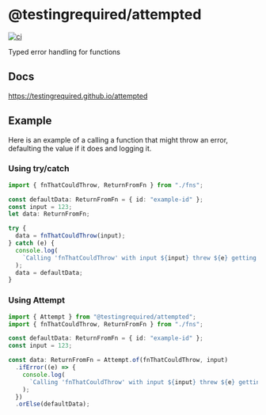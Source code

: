 # @testingrequired/attempted

[![ci](https://github.com/testingrequired/attempted/actions/workflows/ci.yml/badge.svg)](https://github.com/testingrequired/attempted/actions/workflows/ci.yml)

Typed error handling for functions

## Docs

https://testingrequired.github.io/attempted

## Example

Here is an example of a calling a function that might throw an error, defaulting the value if it does and logging it.

### Using try/catch

```typescript
import { fnThatCouldThrow, ReturnFromFn } from "./fns";

const defaultData: ReturnFromFn = { id: "example-id" };
const input = 123;
let data: ReturnFromFn;

try {
  data = fnThatCouldThrow(input);
} catch (e) {
  console.log(
    `Calling 'fnThatCouldThrow' with input ${input} threw ${e} getting default value ${defaultData}`
  );
  data = defaultData;
}
```

### Using Attempt

```typescript
import { Attempt } from "@testingrequired/attempted";
import { fnThatCouldThrow, ReturnFromFn } from "./fns";

const defaultData: ReturnFromFn = { id: "example-id" };
const input = 123;

const data: ReturnFromFn = Attempt.of(fnThatCouldThrow, input)
  .ifError((e) => {
    console.log(
      `Calling 'fnThatCouldThrow' with input ${input} threw ${e} getting default value ${defaultData}`
    );
  })
  .orElse(defaultData);
```
